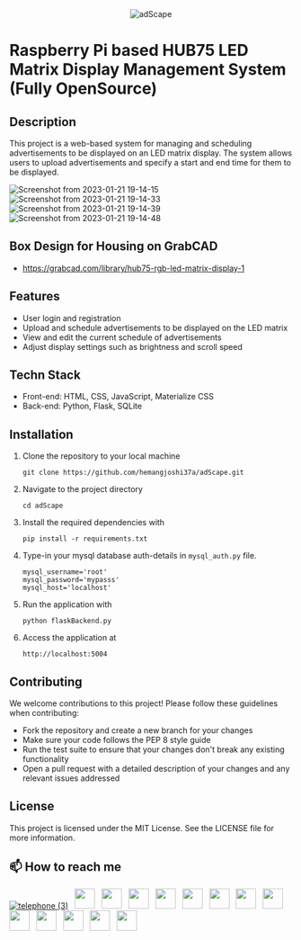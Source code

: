 <div style="text-align: center;">
  <img src="https://user-images.githubusercontent.com/12392345/212064058-e2148742-e834-469b-b75d-0a858497a308.jpeg" alt="adScape">
</div>


# Raspberry Pi based HUB75 LED Matrix Display Management System (Fully OpenSource)


## Description
This project is a web-based system for managing and scheduling advertisements to be displayed on an LED matrix display. The system allows users to upload advertisements and specify a start and end time for them to be displayed.

![Screenshot from 2023-01-21 19-14-15](https://user-images.githubusercontent.com/12392345/213869822-651b35ae-0d92-4c33-822c-519db5fcde3a.png)
![Screenshot from 2023-01-21 19-14-33](https://user-images.githubusercontent.com/12392345/213869820-0d9ef50d-c146-45c8-94ce-8e5f9a1e0d90.png)
![Screenshot from 2023-01-21 19-14-39](https://user-images.githubusercontent.com/12392345/213869819-ec63516b-4376-494a-a6d9-65c8469a342d.png)
![Screenshot from 2023-01-21 19-14-48](https://user-images.githubusercontent.com/12392345/213869816-35d5bccc-6772-4f50-9ea8-e2ca4f1f0167.png)


## Box Design for Housing on GrabCAD
- https://grabcad.com/library/hub75-rgb-led-matrix-display-1

## Features
- User login and registration
- Upload and schedule advertisements to be displayed on the LED matrix
- View and edit the current schedule of advertisements
- Adjust display settings such as brightness and scroll speed

## Techn Stack
- Front-end: HTML, CSS, JavaScript, Materialize CSS
- Back-end: Python, Flask, SQLite

## Installation
1. Clone the repository to your local machine
   ```
   git clone https://github.com/hemangjoshi37a/adScape.git
   ```
2. Navigate to the project directory
   ```
   cd adScape
   ```
3. Install the required dependencies with 
   ```
   pip install -r requirements.txt
   ```
4. Type-in your mysql database auth-details in `mysql_auth.py` file.
   ```
   mysql_username='root'
   mysql_password='mypasss'
   mysql_host='localhost'
   ```
5. Run the application with 
   ```
   python flaskBackend.py
   ```
6. Access the application at 
   ```
   http://localhost:5004
   ```

## Contributing
We welcome contributions to this project! Please follow these guidelines when contributing:

- Fork the repository and create a new branch for your changes
- Make sure your code follows the PEP 8 style guide
- Run the test suite to ensure that your changes don't break any existing functionality
- Open a pull request with a detailed description of your changes and any relevant issues addressed

## License
This project is licensed under the MIT License. See the LICENSE file for more information.


## 📫 How to reach me
[![telephone (3)](https://user-images.githubusercontent.com/12392345/217643890-42fc35f4-4bfb-4b3c-a3d6-99fea81f149a.png)](tel:+917016525813) &nbsp;
[<img height="36" src="https://cdn.simpleicons.org/similarweb"/>](https://hjlabs.in/) &nbsp;
[<img height="36" src="https://cdn.simpleicons.org/WhatsApp"/>](https://wa.me/917016525813) &nbsp;
[<img height="36" src="https://cdn.simpleicons.org/telegram"/>](https://t.me/hjlabs) &nbsp;
[<img height="36" src="https://cdn.simpleicons.org/Gmail"/>](mailto:hemangjoshi37a@gmail.com) &nbsp;
[<img height="36" src="https://cdn.simpleicons.org/LinkedIn"/>](https://www.linkedin.com/in/hemang-joshi-046746aa) &nbsp;
[<img height="36" src="https://cdn.simpleicons.org/facebook"/>](https://www.facebook.com/hemangjoshi37) &nbsp;
[<img height="36" src="https://cdn.simpleicons.org/Twitter"/>](https://twitter.com/HemangJ81509525) &nbsp;
[<img height="36" src="https://cdn.simpleicons.org/tumblr"/>](https://www.tumblr.com/blog/hemangjoshi37a-blog) &nbsp;
[<img height="36" src="https://cdn.simpleicons.org/StackOverflow"/>](https://stackoverflow.com/users/8090050/hemang-joshi) &nbsp;
[<img height="36" src="https://cdn.simpleicons.org/Instagram"/>](https://www.instagram.com/hemangjoshi37) &nbsp;
[<img height="36" src="https://cdn.simpleicons.org/Pinterest"/>](https://in.pinterest.com/hemangjoshi37a) &nbsp;
[<img height="36" src="https://cdn.simpleicons.org/Blogger"/>](http://hemangjoshi.blogspot.com) &nbsp;
[<img height="36" src="https://cdn.simpleicons.org/gitlab"/>](https://gitlab.com/hemangjoshi37a) &nbsp;
